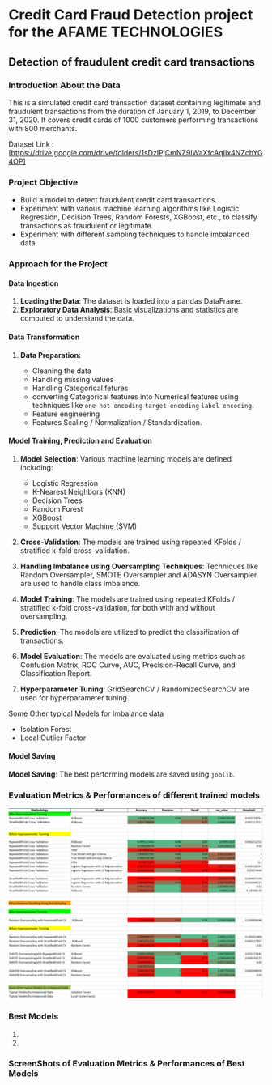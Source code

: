 # Credit Card Fraud Detection project for the AFAME TECHNOLOGIES

## Detection of fraudulent credit card transactions

### Introduction About the Data
This is a simulated credit card transaction dataset containing legitimate and fraudulent transactions from the duration of January 1, 2019, to December 31, 2020. It covers credit cards of 1000 customers performing transactions with 800 merchants.

Dataset Link :
[https://drive.google.com/drive/folders/1sDzIPjCmNZ9lWaXfcAqIIx4NZchYG4OP]

### Project Objective

- Build a model to detect fraudulent credit card transactions.
- Experiment with various machine learning algorithms like Logistic Regression, Decision Trees, Random Forests, XGBoost, etc., to classify transactions as fraudulent or legitimate.
- Experiment with different sampling techniques to handle imbalanced data.

### Approach for the Project

#### Data Ingestion

1. **Loading the Data**: The dataset is loaded into a pandas DataFrame.
2. **Exploratory Data Analysis**: Basic visualizations and statistics are computed to understand the data.

#### Data Transformation

1. **Data Preparation:**
   
   - Cleaning the data
   - Handling missing values
   - Handling Categorical fetures
   - converting Categorical features into Numerical features using techniques like `one hot encoding` `target encoding` `label encoding`.
   - Feature engineering
   - Features Scaling / Normalization / Standardization.

#### Model Training, Prediction and Evaluation

1. **Model Selection**: Various machine learning models are defined including:
   - Logistic Regression
   - K-Nearest Neighbors (KNN)
   - Decision Trees
   - Random Forest
   - XGBoost
   - Support Vector Machine (SVM)
     
2. **Cross-Validation**: The models are trained using repeated KFolds / stratified k-fold cross-validation.
3. **Handling Imbalance using Oversampling Techniques**: Techniques like Random Oversampler, SMOTE Oversampler and ADASYN Oversampler are used to handle class imbalance.
4. **Model Training**: The models are trained using repeated KFolds / stratified k-fold cross-validation, for both with and without oversampling.
5. **Prediction**: The models are utilized to predict the classification of transactions.
6. **Model Evaluation**: The models are evaluated using metrics such as Confusion Matrix, ROC Curve, AUC, Precision-Recall Curve, and Classification Report.
7. **Hyperparameter Tuning**: GridSearchCV / RandomizedSearchCV are used for hyperparameter tuning.

Some Other typical Models for Imbalance data
  - Isolation Forest
  - Local Outlier Factor

#### Model Saving
**Model Saving**: The best performing models are saved using `joblib`.


### Evaluation Metrics & Performances of different trained models

![Evaluation Metrics & Performances of different trained models](./different_Models_Evaluation_Metrics.png)


### Best Models
1.
2. 

### ScreenShots of Evaluation Metrics & Performances of Best Models
